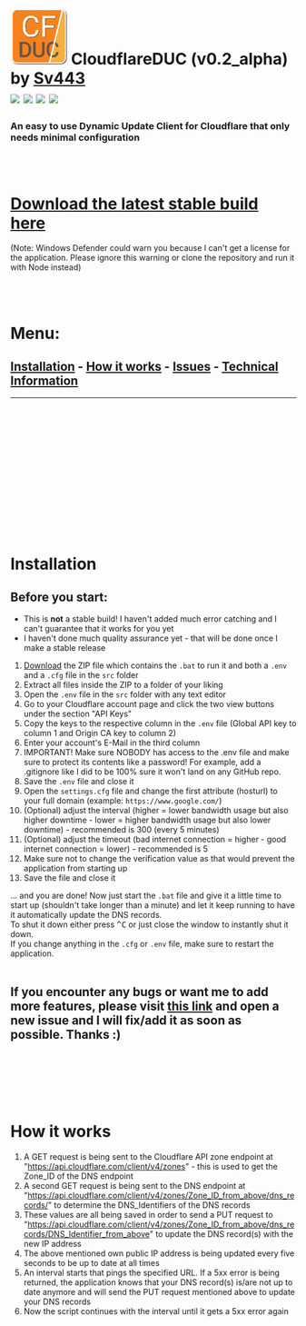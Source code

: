 
# [![](icons/icon_100x100.png)](https://github.com/Sv443/CloudflareDUC/) CloudflareDUC (v0.2_alpha) by [Sv443](https://sv443.net/)<br>[![](https://img.shields.io/github/license/Sv443/CloudflareDUC.svg?style=flat-square)](https://github.com/Sv443/CloudflareDUC/blob/master/LICENSE) ![](https://img.shields.io/badge/documentation-full-green.svg?style=flat-square) [![](https://img.shields.io/github/issues/Sv443/CloudflareDUC.svg?style=flat-square)](https://github.com/Sv443/CloudflareDUC/issues) [![](https://img.shields.io/github/stars/Sv443/CloudflareDUC.svg?style=flat-square)](https://github.com/Sv443/CloudflareDUC/)
### An easy to use Dynamic Update Client for Cloudflare that only needs minimal configuration

<br><br>

# [Download the latest stable build here](https://github.com/Sv443/CloudflareDUC/blob/master/stable/CloudflareDUC%20(v0.2_alpha).zip?raw=true)
(Note: Windows Defender could warn you because I can't get a license for the application. Please ignore this warning or clone the repository and run it with Node instead)
<br><br><br><br>


# Menu:

## [Installation](#installation) - [How it works](#how-it-works) - [Issues](https://github.com/Sv443/CloudflareDUC/issues) - [Technical Information](https://github.com/Sv443/CloudflareDUC/blob/master/src/technical-information.md)

---

<br><br><br><br><br><br><br><br><br><br><br><br><br>

# Installation

## Before you start:
- This is **not** a stable build! I haven't added much error catching and I can't guarantee that it works for you yet
- I haven't done much quality assurance yet - that will be done once I make a stable release

1. [Download](#download-exe) the ZIP file which contains the `.bat` to run it and both a `.env` and a `.cfg` file in the `src` folder
2. Extract all files inside the ZIP to a folder of your liking
3. Open the `.env` file in the `src` folder with any text editor
4. Go to your Cloudflare account page and click the two view buttons under the section "API Keys"
5. Copy the keys to the respective column in the `.env` file (Global API key to column 1 and Origin CA key to column 2)
6. Enter your account's E-Mail in the third column
7. IMPORTANT! Make sure NOBODY has access to the .env file and make sure to protect its contents like a password! For example, add a .gitignore like I did to be 100% sure it won't land on any GitHub repo.
8. Save the `.env` file and close it
9. Open the `settings.cfg` file and change the first attribute (hosturl) to your full domain (example: `https://www.google.com/`)
10. (Optional) adjust the interval (higher = lower bandwidth usage but also higher downtime - lower = higher bandwidth usage but also lower downtime) - recommended is 300 (every 5 minutes)
11. (Optional) adjust the timeout (bad internet connection = higher - good internet connection = lower) - recommended is 5
12. Make sure not to change the verification value as that would prevent the application from starting up
13. Save the file and close it  

... and you are done! Now just start the `.bat` file and give it a little time to start up (shouldn't take longer than a minute) and let it keep running to have it automatically update the DNS records.  
To shut it down either press <kbd>^C</kbd> or just close the window to instantly shut it down.  
If you change anything in the `.cfg` or `.env` file, make sure to restart the application.  
<br>
## If you encounter any bugs or want me to add more features, please visit [this link](https://github.com/Sv443/CloudflareDUC/issues) and open a new issue and I will fix/add it as soon as possible. Thanks :)

<br><br><br><br><br>

# How it works

1. A GET request is being sent to the Cloudflare API zone endpoint at "https://api.cloudflare.com/client/v4/zones" - this is used to get the Zone_ID of the DNS endpoint
2. A second GET request is being sent to the DNS endpoint at "https://api.cloudflare.com/client/v4/zones/Zone_ID_from_above/dns_records/" to determine the DNS_Identifiers of the DNS records
3. These values are all being saved in order to send a PUT request to "https://api.cloudflare.com/client/v4/zones/Zone_ID_from_above/dns_records/DNS_Identifier_from_above" to update the DNS record(s) with the new IP address
4. The above mentioned own public IP address is being updated every five seconds to be up to date at all times
5. An interval starts that pings the specified URL. If a 5xx error is being returned, the application knows that your DNS record(s) is/are not up to date anymore and will send the PUT request mentioned above to update your DNS records
6. Now the script continues with the interval until it gets a 5xx error again
